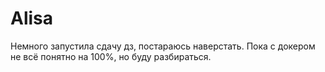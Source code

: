 # Alisa

Немного запустила сдачу дз, постараюсь наверстать. Пока с докером не всё понятно на 100%,
но буду разбираться.
